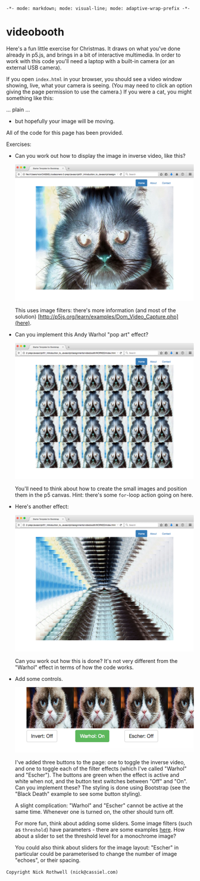 `-*- mode: markdown; mode: visual-line; mode: adaptive-wrap-prefix -*-`

# videobooth

Here's a fun little exercise for Christmas. It draws on what you've done already in p5.js, and brings in a bit of interactive multimedia. In order to work with this code you'll need a laptop with a built-in camera (or an external USB camera).

If you open `index.html` in your browser, you should see a video window showing, live, what your camera is seeing. (You may need to click an option giving the page permission to use the camera.) If you were a cat, you might something like this:

... plain ...

- but hopefully your image will be moving.

All of the code for this page has been provided.

Exercises:

- Can you work out how to display the image in inverse video, like this?

  ![Video Inversion](invert.png)

  This uses image filters: there's more information (and most of the solution) [http://p5js.org/learn/examples/Dom_Video_Capture.php](here).

- Can you implement this Andy Warhol "pop art" effect?

  ![Warhol Effect](warhol.png)

  You'll need to think about how to create the small images and position them in the p5 canvas. Hint: there's some `for`-loop action going on here.
  
- Here's another effect:

  ![Escher Effect](escher.png)

  Can you work out how this is done? It's not very different from the "Warhol" effect in terms of how the code works.
  
- Add some controls.

  ![Control Buttons](buttons.png)
  
  I've added three buttons to the page: one to toggle the inverse video, and one to toggle each of the filter effects (which I've called "Warhol" and "Escher"). The buttons are green when the effect is active and white when not, and the button text switches between "Off" and "On". Can you implement these? The styling is done using Bootstrap (see the "Black Death" example to see some button styling).
  
  A slight complication: "Warhol" and "Escher" cannot be active at the same time. Whenever one is turned on, the other should turn off.
  
  For more fun, think about adding some sliders. Some image filters (such as `threshold`) have parameters - there are some examples [here](http://coursescript.com/notes/interactivecomputing/images/). How about a slider to set the threshold level for a monochrome image?
  
  You could also think about sliders for the image layout: "Escher" in particular could be parameterised to change the number of image "echoes", or their spacing.
   
`Copyright Nick Rothwell (nick@cassiel.com)`

